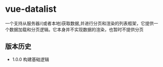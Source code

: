 # vue-datalist
一个支持从服务器/(或者本地)获取数据,并进行分页和渲染的列表框架，它提供一个数据加载和分页逻辑。它本身并不实现数据的渲染，也暂时不提供分页
## 版本历史
* 1.0.0
构建基础逻辑
